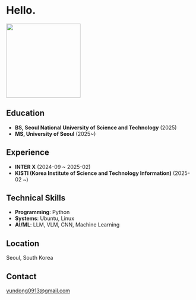<h1 align="left">Hello.</h1>

<p align="left">
  <img src="https://media.giphy.com/media/iicDrNGWxHmDrIni6j/giphy.gif" width="200">
</p>

## Education
- **BS, Seoul National University of Science and Technology** (2025)
- **MS, University of Seoul** (2025~)

## Experience
- **INTER X** (2024-09 ~ 2025-02)
- **KISTI (Korea Institute of Science and Technology Information)** (2025-02 ~)

## Technical Skills
- **Programming**: Python
- **Systems**: Ubuntu, Linux
- **AI/ML**: LLM, VLM, CNN, Machine Learning

## Location
Seoul, South Korea

## Contact
yundong0913@gmail.com
